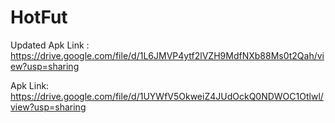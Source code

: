 # HotFut
Updated Apk Link : https://drive.google.com/file/d/1L6JMVP4ytf2lVZH9MdfNXb88Ms0t2Qah/view?usp=sharing

Apk Link:
https://drive.google.com/file/d/1UYWfV5OkweiZ4JUdOckQ0NDWOC1Otlwl/view?usp=sharing

